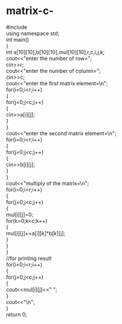 # matrix-c-
#include <iostream>  
using namespace std;  
int main()  
{  
int a[10][10],b[10][10],mul[10][10],r,c,i,j,k;    
cout<<"enter the number of row=";    
cin>>r;    
cout<<"enter the number of column=";    
cin>>c;    
cout<<"enter the first matrix element=\n";    
for(i=0;i<r;i++)    
{    
for(j=0;j<c;j++)    
{    
cin>>a[i][j];  
  }    
}    
cout<<"enter the second matrix element=\n";    
for(i=0;i<r;i++)    
{    
for(j=0;j<c;j++)    
{    
cin>>b[i][j];    
}    
}    
cout<<"multiply of the matrix=\n";    
for(i=0;i<r;i++)    
{    
for(j=0;j<c;j++)    
{    
mul[i][j]=0;    
for(k=0;k<c;k++)    
{    
mul[i][j]+=a[i][k]*b[k][j];    
}    
}    
}    
//for printing result    
for(i=0;i<r;i++)    
{    
for(j=0;j<c;j++)    
{    
cout<<mul[i][j]<<" ";    
}    
cout<<"\n";    
}    
return 0;                
